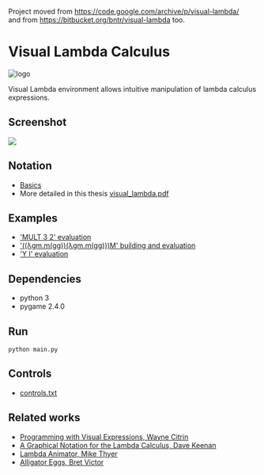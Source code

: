 Project moved from https://code.google.com/archive/p/visual-lambda/  
and from https://bitbucket.org/bntr/visual-lambda too.

# Visual Lambda Calculus

![logo](http://bntr.planet.ee/lambda/loop_.gif)

Visual Lambda environment allows intuitive manipulation of lambda calculus expressions.

## Screenshot

![](http://bntr.planet.ee/lambda/screenshot_1.gif)

## Notation
- [Basics](http://bntr.planet.ee/lambda/visual_lambda_bubble_notation.gif)
- More detailed in this thesis [visual_lambda.pdf](http://bntr.planet.ee/lambda/work/visual_lambda.pdf)

## Examples
- ['MULT 3 2' evaluation](http://bntr.planet.ee/lambda/visual_lambda_MULT_3_2_=_6.gif)
- ['((λgm.m(gg))(λgm.m(gg)))M' building and evaluation](http://bntr.planet.ee/lambda/lambda_F_anim.gif)
- ['Y I' evaluation](http://bntr.planet.ee/lambda/Y_I.gif)

## Dependencies
- python 3
- pygame 2.4.0

## Run
    python main.py

## Controls
- [controls.txt](controls.txt)

## Related works
- [Programming with Visual Expressions, Wayne Citrin](http://users.encs.concordia.ca/~haarslev/vl95www/html-papers/citrin/citrin.html)
- [A Graphical Notation for the Lambda Calculus, Dave Keenan](http://dkeenan.com/Lambda/)
- [Lambda Animator, Mike Thyer](http://thyer.name/lambda-animator/)
- [Alligator Eggs, Bret Victor](http://worrydream.com/AlligatorEggs/)

